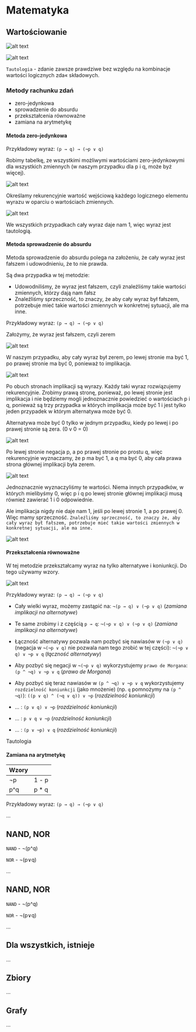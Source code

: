 # Matematyka

## Wartościowanie

![alt text](./matematyka/image.png)

![alt text](./matematyka/image-1.png)

`Tautologia` - zdanie zawsze prawdziwe bez względu na kombinacje wartości logicznych zda«
składowych.

### Metody rachunku zdań

- zero-jedynkowa
- sprowadzenie do absurdu
- przekształcenia równoważne
- zamiana na arytmetykę

#### Metoda zero-jedynkowa

Przykładowy wyraz: `(p → q) → (¬p ∨ q)`

Robimy tabelkę, ze wszystkimi możliwymi wartościami zero-jedynkowymi dla wszystkich zmiennych (w naszym przypadku dla p i q, może byż więcej).

![alt text](./matematyka/image-3.png)

Określamy rekurencyjnie wartość wejściową każdego logicznego elementu wyrazu w oparciu o wartościach zmiennych.

![alt text](./matematyka/image-2.png)

We wszystkich przypadkach cały wyraz daje nam 1, więc wyraz jest tautologią.

#### Metoda sprowadzenie do absurdu

Metoda sprowadzenie do absurdu polega na założeniu, że cały wyraz jest fałszem i udowodnieniu, że to nie prawda.

Są dwa przypadka w tej metodzie:

- Udowodniliśmy, że wyraz jest fałszem, czyli znaleźliśmy takie wartości zmiennych, którzy dają nam fałsz
- Znaleźliśmy sprzeczność, to znaczy, że aby cały wyraz był fałszem, potrzebuje mieć takie wartości zmiennych w konkretnej sytuacji, ale ma inne.

Przykładowy wyraz: `(p → q) → (¬p ∨ q)`

Założymy, że wyraz jest fałszem, czyli zerem

![alt text](./matematyka/image-4.png)

W naszym przypadku, aby cały wyraz był zerem, po lewej stronie ma być 1, po prawej stronie ma być 0, ponieważ to implikacja.

![alt text](./matematyka/image-5.png)

Po obuch stronach implikacji są wyrazy. Każdy taki wyraz rozwiązujemy rekurencyjnie. Zrobimy prawą stronę, ponieważ, po lewej stronie jest implikacja i nie będziemy mogli jednoznacznie powiedzieć o wartościach p i q, ponieważ są trzy przypadka w których implikacja może być 1 i jest tylko jeden przypadek w którym alternatywa może być 0.

Alternatywa może być 0 tylko w jednym przypadku, kiedy po lewej i po prawej stronie są zera. (0 v 0 = 0)

![alt text](./matematyka/image-6.png)

Po lewej stronie negacja p, a po prawej stronie po prostu q, więc rekurencyjnie wyznaczamy, że p ma być 1, a q ma być 0, aby cała prawa strona głównej implikacji była zerem.

![alt text](./matematyka/image-7.png)

Jednoznacznie wyznaczyliśmy te wartości. Niema innych przypadków, w których mielibyśmy 0, więc p i q po lewej stronie głównej implikacji musą również zawierać 1 i 0 odpowiednie.

Ale implikacja nigdy nie daje nam 1, jeśli po lewej stronie 1, a po prawej 0. Więc mamy sprzeczność. `Znaleźliśmy sprzeczność, to znaczy że, aby cały wyraz był fałszem, potrzebuje mieć takie wartości zmiennych w konkretnej sytuacji, ale ma inne.`

![alt text](./matematyka/image-8.png)

#### Przekształcenia równoważne

W tej metodzie przekształcamy wyraz na tylko alternatywe i koniunkcji. Do tego używamy wzory.

![alt text](./matematyka/image-9.png)

Przykładowy wyraz: `(p → q) → (¬p ∨ q)`

- Cały wielki wyraz, możemy zastąpić na: `¬(p → q) ∨ (¬p ∨ q)` (*zamiana implikacji na alternatywe*)

- Te same zrobimy i z częścią `p → q`: `¬(¬p ∨ q) ∨ (¬p ∨ q)` (*zamiana implikacji na alternatywe*)

- Łączność alternatywy pozwala nam pozbyć się nawiasów w `(¬p ∨ q)` (negacja w `¬(¬p ∨ q)` nie pozwala nam tego zrobić w tej części): `¬(¬p ∨ q) ∨ ¬p ∨ q` (*łączność alternatywy*)

- Aby pozbyć się negacji w `¬(¬p ∨ q)` wykorzystujemy `prawo de Morgana`: `(p ^ ¬q) ∨ ¬p ∨ q` (*prawo de Morgana*)

- Aby pozbyć się teraz nawiasów w `(p ^ ¬q) ∨ ¬p ∨ q` wykorzystujemy `rozdzielność koniunkcji` (jako mnożenie) (np. `q` pomnożymy na `(p ^ ¬q)`): `((p ∨ q) ^ (¬q ∨ q)) ∨ ¬p` (*rozdzielność koniunkcji*)

- ... : `(p ∨ q) ∨ ¬p` (*rozdzielność koniunkcji*)

- ... : `p ∨ q ∨ ¬p` (*rozdzielność koniunkcji*)

- ... : `(p ∨ ¬p) ∨ q` (*rozdzielność koniunkcji*)

Tautologia

#### Zamiana na arytmetykę

| Wzory |       |
| ----- | ----- |
| ¬p | 1 - p |
| p^q | p * q |

Przykładowy wyraz: `(p → q) → (¬p ∨ q)`

...

## NAND, NOR

`NAND` - ¬(p^q)

`NOR` - ¬(p∨q)

...

## NAND, NOR

`NAND` - ¬(p^q)

`NOR` - ¬(p∨q)

...


## Dla wszystkich, istnieje

...

## Zbiory

...

## Grafy

...